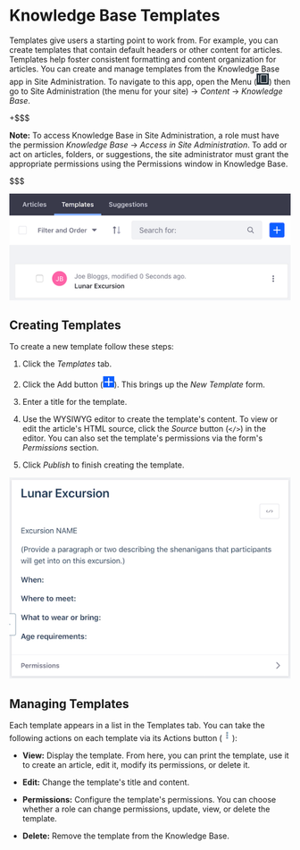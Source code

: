 # Knowledge Base Templates [](id=knowledge-base-templates)

Templates give users a starting point to work from. For example, you can create 
templates that contain default headers or other content for articles. Templates 
help foster consistent formatting and content organization for articles. You can 
create and manage templates from the Knowledge Base app in Site Administration. 
To navigate to this app, open the Menu 
(![Menu](../../../../images/icon-menu.png)) 
then go to Site Administration (the menu for your site) &rarr; *Content* &rarr; 
*Knowledge Base*. 

+$$$

**Note:** To access Knowledge Base in Site Administration, a role must have the 
permission *Knowledge Base* &rarr; *Access in Site Administration*. To add or 
act on articles, folders, or suggestions, the site administrator must grant the 
appropriate permissions using the Permissions window in Knowledge Base. 

$$$

![Figure 1: The Knowledge Base app's Templates tab.](../../../../images/kb-admin-templates.png)

## Creating Templates [](id=creating-templates)

To create a new template follow these steps:

1.  Click the *Templates* tab. 
 
2.  Click the Add button 
    (![Add](../../../../images/icon-add.png)). 
    This brings up the *New Template* form. 

3.  Enter a title for the template. 

4.  Use the WYSIWYG editor to create the template's content. To view or edit the 
    article's HTML source, click the *Source* button (`</>`) in the editor. You 
    can also set the template's permissions via the form's *Permissions* 
    section. 

5.  Click *Publish* to finish creating the template. 

![Figure 2: The New Template form.](../../../../images/kb-admin-new-template.png)

## Managing Templates [](id=managing-templates)

Each template appears in a list in the Templates tab. You can take the following 
actions on each template via its Actions button 
(![Actions](../../../../images/icon-actions.png)):

-   **View:** Display the template. From here, you can print the template, use 
    it to create an article, edit it, modify its permissions, or delete it. 

-   **Edit:** Change the template's title and content. 

-   **Permissions:** Configure the template's permissions. You can choose 
    whether a role can change permissions, update, view, or delete the template. 

-   **Delete:** Remove the template from the Knowledge Base. 
